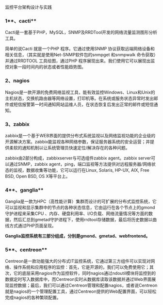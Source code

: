 监控平台架构设计与实践


### **1****、cacti** 

Cacti是一套基于PHP，MySQL，SNMP及RRDTool开发的网络流量监测图形分析工具。

简单的说Cacti 就是一个PHP 程序。它通过使用SNMP 协议获取远端网络设备和相关信息，（其实就是使用Net-SNMP软件包的snmpget 和snmpwalk 命令获取）并通过RRDTOOL 工具绘图，通过PHP 程序展现出来。我们使用它可以展现出监控对象一段时间内的状态或者性能趋势图。

### **2、nagios** 

Nagios是一款开源的免费网络监视工具，能有效监控Windows、Linux和Unix的主机状态，交换机路由器等网络设置，打印机等。在系统或服务状态异常时发出邮件或短信报警第一时间通知网站运维人员，在状态恢复后发出正常的邮件或短信通知。

### **3、zabbix** 

zabbix是一个基于WEB界面的提供分布式系统监视以及网络监视功能的企业级的开源解决方案。zabbix能监视各种网络参数，保证服务器系统的安全运营；并提供柔软的通知机制以让系统管理员快速定位/解决存在的各种问题。

zabbix由2部分构成，zabbixserver与可选组件zabbix agent。zabbix server可以通过SNMP，zabbix agent，ping，端口监视等方法提供对远程服务器/网络状态的监视，数据收集等功能，它可以运行在Linux, Solaris, HP-UX, AIX, Free BSD, Open BSD, OS X等平台上。

### **4****、ganglia** 

Ganglia是一款为HPC（高性能计算）集群而设计的可扩展的分布式监控系统，它可以监视和显示集群中的节点的各种状态信息，它由运行在各个节点上的gmond守护进程来采集CPU 、内存、硬盘利用率、I/O负载、网络流量情况等方面的数据，然后汇总到gmetad守护进程下，使用rrdtool存储数据，最后将历史数据以曲线方式通过PHP页面呈现。

**Ganglia监控系统有三部分组成，分别是gmond、gmetad、webfrontend。**

### **5****、centreon** 

Centreon是一款功能强大的分布式IT监控系统，它通过第三方组件可以实现对网络、操作系统和应用程序的监控：首先，它是开源的，我们可以免费使用它；其次，它的底层采用nagios作为监控软件，同时nagios通过ndoutil模块将监控到的数据定时写入数据库中，而Centreon实时从数据库读取该数据并通过Web界面展现监控数据；最后，我们可以通过Centreon管理和配置nagios，或者说Centreon就是nagios的一个管理配置工具，通过Centreon提供的Web配置界面，可以轻松完成nagios的各种繁琐配置。

